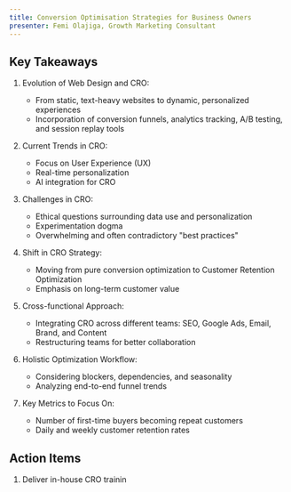 ```yaml
---
title: Conversion Optimisation Strategies for Business Owners
presenter: Femi Olajiga, Growth Marketing Consultant
---
```

## Key Takeaways

1. Evolution of Web Design and CRO:
   - From static, text-heavy websites to dynamic, personalized experiences
   - Incorporation of conversion funnels, analytics tracking, A/B testing, and session replay tools

2. Current Trends in CRO:
   - Focus on User Experience (UX)
   - Real-time personalization
   - AI integration for CRO

3. Challenges in CRO:
   - Ethical questions surrounding data use and personalization
   - Experimentation dogma
   - Overwhelming and often contradictory "best practices"

4. Shift in CRO Strategy:
   - Moving from pure conversion optimization to Customer Retention Optimization
   - Emphasis on long-term customer value

5. Cross-functional Approach:
   - Integrating CRO across different teams: SEO, Google Ads, Email, Brand, and Content
   - Restructuring teams for better collaboration

6. Holistic Optimization Workflow:
   - Considering blockers, dependencies, and seasonality
   - Analyzing end-to-end funnel trends

7. Key Metrics to Focus On:
   - Number of first-time buyers becoming repeat customers
   - Daily and weekly customer retention rates

## Action Items

1. Deliver in-house CRO trainin